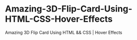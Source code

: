 # Amazing-3D-Flip-Card-Using-HTML-CSS-Hover-Effects
Amazing 3D Flip Card Using HTML &amp;&amp; CSS | Hover Effects
